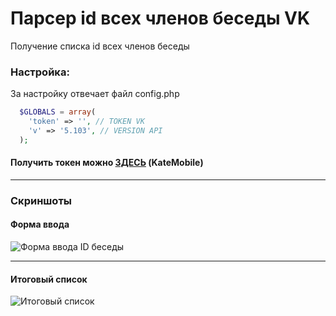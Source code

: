 # Парсер id всех членов беседы VK
Получение списка id всех членов беседы

### Настройка:
За настройку отвечает файл config.php
```php
  $GLOBALS = array(
    'token' => '', // TOKEN VK
    'v' => '5.103', // VERSION API
  );
```
#### Получить токен можно [ЗДЕСЬ](https://oauth.vk.com/authorize?client_id=2685278&scope=1073737727&redirect_uri=https://oauth.vk.com/blank.html&display=page&response_type=token&revoke=1) (KateMobile)
***
### Скриншоты
#### Форма ввода
![Форма ввода ID беседы](https://image.prntscr.com/image/fBXa4KloSiWMA0V6Gp5z3w.png)
***
#### Итоговый список
![Итоговый список](https://image.prntscr.com/image/p511CgTXRg6bWNzNU6P_7g.png)
